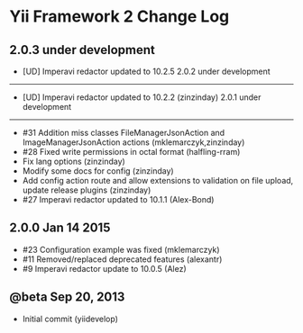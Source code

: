 Yii Framework 2 Change Log
==========================

2.0.3 under development
-----------------------
- [UD] Imperavi redactor updated to 10.2.5
2.0.2 under development
-----------------------
- [UD] Imperavi redactor updated to 10.2.2 (zinzinday)
2.0.1 under development
-----------------------
- #31 Addition miss classes FileManagerJsonAction and ImageManagerJsonAction actions (mklemarczyk,zinzinday)
- #28 Fixed write permissions in octal format (halfling-rram)
- Fix lang options (zinzinday)
- Modify some docs for config (zinzinday)
- Add config action route and allow extensions to validation on file upload, update release plugins (zinzinday)
- #27 Imperavi redactor updated to 10.1.1 (Alex-Bond)

2.0.0 Jan 14 2015
-------------------------
- #23 Configuration example was fixed (mklemarczyk)
- #11 Removed/replaced deprecated features (alexantr)
- #9 Imperavi redactor update to 10.0.5 (Alez)

@beta Sep 20, 2013
--------------------
- Initial commit (yiidevelop)
